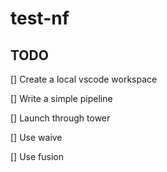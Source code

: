 # test-nf

## TODO
[] Create a local vscode workspace

[] Write a simple pipeline

[] Launch through tower

[] Use waive

[] Use fusion
